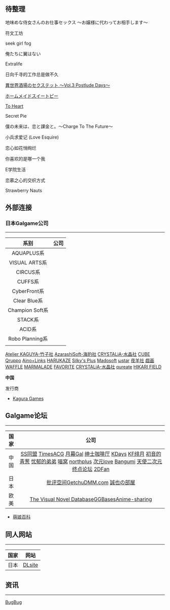 ## 待整理

地味めな侍女さんのお仕事セックス ～お嬢様に代わってお相手します～

符文工坊

seek girl fog

俺たちに翼はない

Extralife

日向千寻的工作总是做不久

[異世界酒場のセクステット ～Vol.3 Postlude Days～](https://galge.fun/subjects/9622)

[ホームメイドスイートピー](http://silkysconnect.jp/homemaid/index.html)

[To Heart](https://zh.moegirl.org.cn/ToHeart)

Secret Pie

僕の未来は、恋と課金と。～Charge To The Future～

小兵求爱记 (Love Esquire)

恋心如花悄绚烂 

你喜欢的是哪一个我 

E学院生活 

恋慕之心的交织方式 

Strawberry Nauts




## 外部连接


### 日本Galgame公司

---

|      系别       | 公司 |
|:---------------:|:----:|
|   AQUAPLUS系    |      |
|  VISUAL ARTS系  |      |
|    CIRCUS系     |      |
|     CUFFS系     |      |
|  CyberFront系   |      |
|  Clear Blue系   |      |
| Champion Soft系 |      |
|     STACK系     |      |
|     ACID系      |      |
| Robo Planning系 |      |
|                 |      |


[Atelier KAGUYA-竹子社](http://www.a-kaguya.com/)
[AzarashiSoft-海豹社](http://azarashi-soft.nexton-net.jp/)
[CRYSTALiA-水晶社](http://crystalia.amusecraft.com/)
[CUBE](http://www.cuffs.co.jp/)
[Qruppo](https://qruppo.com/)
[Aino+Links](http://ainolinks.com/)
[HARUKAZE](http://harukaze-soft.com/?top)
[Silky's Plus](http://www.silkysplus.jp/html/index.html)
[Madosoft]()
[ωstar](http://www.omega-star.jp/)
[夜羊社](https://yorunohitsuji.xii.jp/)
[戯画](http://www.web-giga.com/game-list/index.html)
[WAFFLE](http://www.waffle1999.com/)
[MARMALADE](http://www.web-marmalade.com/index2.html) 
[FAVORITE](http://www.favo-soft.jp/soft/top.html)
[CRYSTALiA-水晶社](http://crystalia.amusecraft.com/)
[qureate](https://qureate.co.jp/)
[HIKARI FIELD](https://store.hikarifield.co.jp/)

**中国**

发行商
- [Kagura Games](https://www.kaguragames.com/)


## Galgame论坛

---

| 国家 |                                                                                                                                                                                                                                                                     公司                                                                                                                                                                                                                                                                     |
|:----:|:--------------------------------------------------------------------------------------------------------------------------------------------------------------------------------------------------------------------------------------------------------------------------------------------------------------------------------------------------------------------------------------------------------------------------------------------------------------------------------------------------------------------------------------------:|
| 中国 | [SS同盟](https://sstm.moe/) [TimesACG](https://www.acg23.com/) [月幕Gal](https://www.ymgal.com/) [绅士咖啡厅](https://sskft.xyz) [KDays](https://bbs2.kdays.net/) [KF绯月](https://bbs.kfpromax.com/index.php) [初音的青葱](https://www.yngal.com/) [忧郁的弟弟](https://www.okloli.com) [喵窝](https://www.nyavoo.com/) [northplus](https://bbs.imoutolove.me/) [次元love](https://www.ciyuanlove.com/) [Bangumi](https://bangumi.tv/) [天使二次元](https://www.tianshi2.cc/) [终点论坛](https://bbs.zdfx.net/) [2DFan](https://galge.fun/) |
| 日本 |                                                                                                                                                                                           [批评空间](http://erogamescape.dyndns.org/)[Getchu](http://www.getchu.com/top.html)[DMM.com](https://www.dmm.com/) [誠也の部屋](https://seiya-saiga.com)                                                                                                                                                                                           |
| 欧美 |      [The Visual Novel Database](https://vndb.org/)[GGBases](https://ggbases.dlgal.com/)[Anime-sharing](http://www.anime-sharing.com)                                                                                                                                                                                                                                                                                                                                                                                                                                                                                                                                        |
- [萌娘百科](https://zh.moegirl.org.cn/)

## 同人网站

---

| 国家 | 网站 |
|:----:| :----: |
|  日本    |  [DLsite](https://www.dlsite.com)    |


## 资讯

---

[BugBug](https://bugbug.news/)